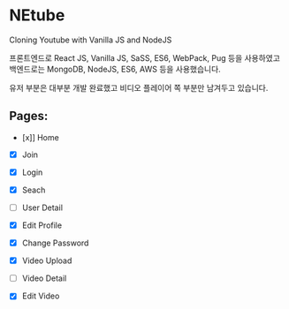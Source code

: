 # NEtube

Cloning Youtube with Vanilla JS and NodeJS

프론트엔드로 React JS, Vanilla JS, SaSS, ES6, WebPack, Pug 등을 사용하였고 백엔드로는 MongoDB, NodeJS, ES6, AWS 등을 사용했습니다.

유저 부분은 대부분 개발 완료했고 비디오 플레이어 쪽 부분만 남겨두고 있습니다.



## Pages:
- [x]] Home
- [x] Join
- [x] Login
- [x] Seach
- [ ] User Detail
- [X] Edit Profile
- [X] Change Password
- [X] Video Upload
- [ ] Video Detail
- [X] Edit Video

